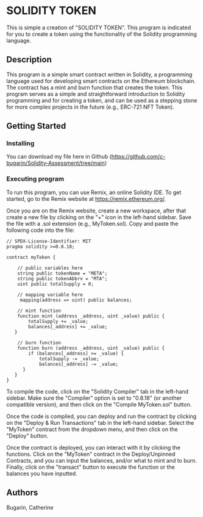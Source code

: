# SOLIDITY TOKEN

This is simple a creation of "SOLIDITY TOKEN". This program is indicated for you to create a token using the functionality of the Solidity programming language.

## Description

This program is a simple smart contract written in Solidity, a programming language used for developing smart contracts on the Ethereum blockchain. The contract has a mint and burn function that creates the token. This program serves as a simple and straightforward introduction to Solidity programming and for creating a token, and can be used as a stepping stone for more complex projects in the future (e.g., ERC-721 NFT Token).

## Getting Started

### Installing

You can download my file here in Github (https://github.com/c-bugarin/Solidity-Assessment/tree/main)

### Executing program

To run this program, you can use Remix, an online Solidity IDE. To get started, go to the Remix website at https://remix.ethereum.org/.

Once you are on the Remix website, create a new workspace, after that create a new file by clicking on the "+" icon in the left-hand sidebar. Save the file with a .sol extension (e.g., MyToken.sol). Copy and paste the following code into the file:

```
// SPDX-License-Identifier: MIT
pragma solidity >=0.8.18;

contract myToken {

    // public variables here
    string public tokenName = "META";
    string public tokenAbbrv = "MTA";
    uint public totalSupply = 0;

    // mapping variable here
     mapping(address => uint) public balances;

    // mint function
    function mint (address _address, uint _value) public {
        totalSupply += _value;
        balances[_address] += _value;
   }

    // burn function
    function burn (address _address, uint _value) public {
        if (balances[_address] >= _value) {
            totalSupply -= _value;
            balances[_address] -= _value;
      }
   }
}
```
To compile the code, click on the "Solidity Compiler" tab in the left-hand sidebar. Make sure the "Compiler" option is set to "0.8.18" (or another compatible version), and then click on the "Compile MyToken.sol" button.

Once the code is compiled, you can deploy and run the contract by clicking on the "Deploy & Run Transactions" tab in the left-hand sidebar. Select the "MyToken" contract from the dropdown menu, and then click on the "Deploy" button.

Once the contract is deployed, you can interact with it by clicking the functions. Click on the "MyToken" contract in the Deploy/Unpinned Contracts, and you can input the balances, and/or what to mint and to burn. Finally, click on the "transact" button to execute the function or the balances you have inputted.

## Authors

Bugarin, Catherine  
